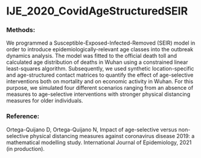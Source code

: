 # IJE_2020_CovidAgeStructuredSEIR

### Methods:
We programmed a Susceptible-Exposed-Infected-Removed (SEIR) model in order to introduce epidemiologically-relevant age classes into the outbreak dynamics analysis. The model was fitted to the official death toll and calculated age distribution of deaths in Wuhan using a constrained linear least-squares algorithm. Subsequently, we used synthetic location-specific and age-structured contact matrices to quantify the effect of age-selective interventions both on mortality and on economic activity in Wuhan. For this purpose, we simulated four different scenarios ranging from an absence of measures to age-selective interventions with stronger physical distancing measures for older individuals.

### Reference:
Ortega-Quijano D, Ortega-Quijano N, Impact of age-selective versus non-selective physical distancing measures against coronavirus disease 2019: a mathematical modelling study. International Journal of Epidemiology, 2021 (in production).
